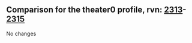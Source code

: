 ## Comparison for the theater0 profile, rvn: [2313](https://github.com/PRO100KatYT/FortniteProfileRevisions/tree/main/profiles/theater0/2313%20theater0.json)-[2315](https://github.com/PRO100KatYT/FortniteProfileRevisions/tree/main/profiles/theater0/2315%20theater0.json)

No changes

